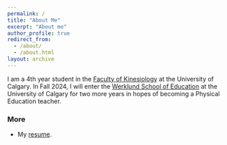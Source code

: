 ```yaml
---
permalink: /
title: "About Me"
excerpt: "About me"
author_profile: true
redirect_from: 
  - /about/
  - /about.html
layout: archive
---
```


I am a 4th year student in the [Faculty of Kinesiology]([https://www.me.gatech.edu/](https://www.ucalgary.ca/future-students/undergraduate/explore-programs/kinesiology)) at the University of Calgary. 
In Fall 2024, I will enter the [Werklund School of Education](https://werklund.ucalgary.ca) at the University of Calgary for two more years in hopes of becoming a Physical Education teacher.

### More

- My [resume](/pdf/Resume-TomVerchere.pdf).

